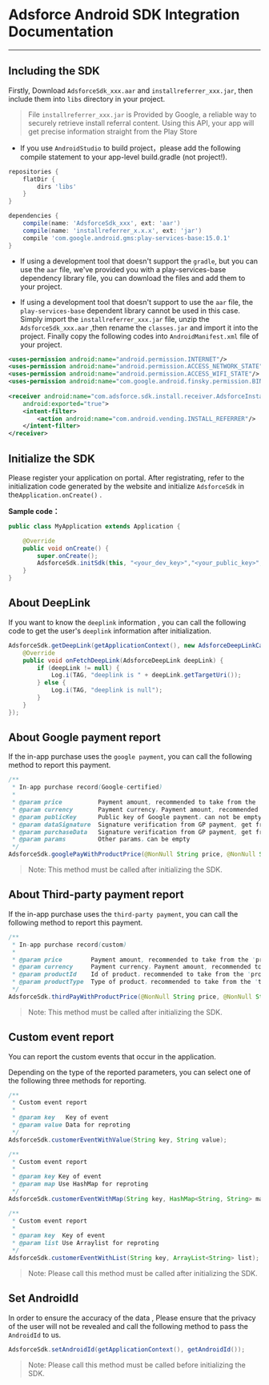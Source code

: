 # Adsforce Android SDK Integration Documentation
---


## Including the SDK
Firstly, Download `AdsforceSdk_xxx.aar` and `installreferrer_xxx.jar`, then include them into `libs` directory in your project.

> File `installreferrer_xxx.jar` is Provided by Google, a reliable way to securely retrieve install referral content. 
Using this API, your app will get precise information straight from the Play Store

*	If you use `AndroidStudio` to build project，please add the following compile statement to your app-level build.gradle (not project!).

```groovy
repositories {
    flatDir {
        dirs 'libs'
    }
}

dependencies {
    compile(name: 'AdsforceSdk_xxx', ext: 'aar')
    compile(name: 'installreferrer_x.x.x', ext: 'jar')
    compile 'com.google.android.gms:play-services-base:15.0.1'
}
```

*	If using a development tool that doesn't support the `gradle`, but you can use the `aar` file, we've provided you with a play-services-base dependency library file, you can download the files and add them to your project.

*	If using a development tool that doesn't support to use the `aar` file, the `play-services-base` dependent library cannot be used in this case. Simply import the `installreferrer_xxx.jar` file, unzip the `AdsforceSdk_xxx.aar` ,then rename the `classes.jar` and import it into the project. Finally copy the following codes into  `AndroidManifest.xml` file of your project.

```xml
<uses-permission android:name="android.permission.INTERNET"/>
<uses-permission android:name="android.permission.ACCESS_NETWORK_STATE"/>
<uses-permission android:name="android.permission.ACCESS_WIFI_STATE"/>
<uses-permission android:name="com.google.android.finsky.permission.BIND_GET_INSTALL_REFERRER_SERVICE" />
	
<receiver android:name="com.adsforce.sdk.install.receiver.AdsforceInstallReferrerReceiver"
 	android:exported="true">
	<intent-filter>
		<action android:name="com.android.vending.INSTALL_REFERRER"/>
	</intent-filter>
</receiver>
```


## Initialize the SDK

Please register your application on portal. After registrating, refer to the initialization code generated by the website and initialize `AdsforceSdk` in the`Application.onCreate()` .

**Sample code：**

```java
public class MyApplication extends Application {

    @Override
    public void onCreate() {
        super.onCreate();
        AdsforceSdk.initSdk(this, "<your_dev_key>","<your_public_key>", "https://<your_track_host>/", "<your_channel_id>");
	}
}
```


## About DeepLink

If you want to know the `deeplink` information , you can call the following code to get the user's `deeplink` information after initialization.

```java
AdsforceSdk.getDeepLink(getApplicationContext(), new AdsforceDeepLinkCallback() {
    @Override
    public void onFetchDeepLink(AdsforceDeepLink deepLink) {
        if (deepLink != null) {
            Log.i(TAG, "deeplink is " + deepLink.getTargetUri());
        } else {
            Log.i(TAG, "deeplink is null");
        }
    }
});
```


## About Google payment report

If the in-app purchase uses the `google payment`, you can call the following method to report this payment.

```java
/**
 * In-app purchase record(Google-certified)
 *
 * @param price          Payment amount, recommended to take from the 'price' field of skudetail, can not be empty
 * @param currency       Payment currency，Payment amount, recommended to take from the 'price_currency_code' field of skudetail, can not be empty
 * @param publicKey      Public key of Google payment，can not be empty
 * @param dataSignature  Signature verification from GP payment, get from Purchase.getSignature()，can not be empty
 * @param purchaseData   Signature verification from GP payment, get from Purchase.getOriginalJson()，can not be empty
 * @param params         Other params，can be empty
 */
AdsforceSdk.googlePayWithProductPrice(@NonNull String price, @NonNull String currency, @NonNull String publicKey, @NonNull String dataSignature, @NonNull String purchaseData, Map<String, String> params);
```

> Note: This method must be called after initializing the SDK.

## About Third-party payment report

If the in-app purchase uses the `third-party payment`, you can call the following method to report this payment.

```java
/**
 * In-app purchase record(custom)
 *
 * @param price        Payment amount, recommended to take from the 'price' field of skudetail, can not be empty
 * @param currency     Payment currency，Payment amount, recommended to take from the 'price_currency_code' field of skudetail, can not be empty
 * @param productId    Id of product，recommended to take from the 'productId' field of skudetail，can not be empty
 * @param productType  Type of product，recommended to take from the 'type' field of skudetail，can not be empty
 */
AdsforceSdk.thirdPayWithProductPrice(@NonNull String price, @NonNull String currency, String productId, String productType);
```

> Note: This method must be called after initializing the SDK.

## Custom event report

You can report the custom events that occur in the application. 
<!--
If you want to report custom event, you should open the custom event report controller firstly.

> Note: Default custom event report controller is disable.

```java
AdsforceSdk.enableCustomerEvent(true);
```

Or maybe you don't need to reprot custom event, you can disable the custom reporter.

```java
AdsforceSdk.enableCustomerEvent(false);
```
-->

Depending on the type of the reported parameters, you can select one of the following three methods for reporting.

```java
/**
 * Custom event report
 *
 * @param key   Key of event
 * @param value Data for reproting
 */
AdsforceSdk.customerEventWithValue(String key, String value);

/**
 * Custom event report
 *
 * @param key Key of event
 * @param map Use HashMap for reproting
 */
AdsforceSdk.customerEventWithMap(String key, HashMap<String, String> map);

/**
 * Custom event report
 *
 * @param key  Key of event
 * @param list Use Arraylist for reproting
 */
AdsforceSdk.customerEventWithList(String key, ArrayList<String> list);
```

> Note: Please call this method must be called after initializing the SDK.

## Set AndroidId
In order to ensure the accuracy of the data , Please ensure that the privacy of the user will not be revealed and call the following method to pass the `AndroidId` to us.

```java
AdsforceSdk.setAndroidId(getApplicationContext(), getAndroidId());
```

> Note: Please call this method must be called before initializing the SDK.
